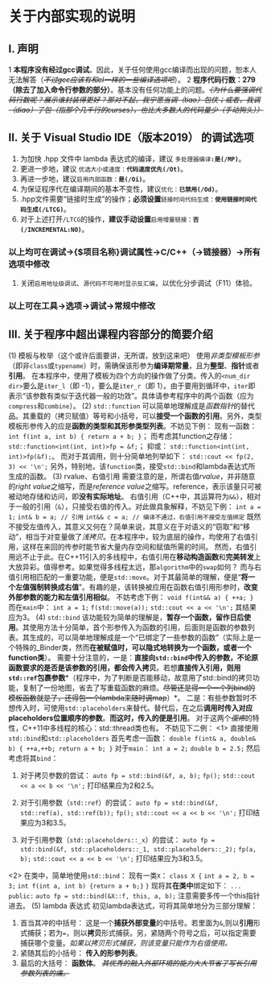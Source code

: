 # 关于内部实现的说明

## I. 声明

1 **本程序没有经过gcc调试**。因此，关于任何使用gcc编译而出现的问题，恕本人无法解答（~~*不过gcc应该有和cl一样的一些编译选项吧*~~）。
2 **程序代码行数：279（除去了加入命令行参数的部分）**。基本没有任何功能上的问题。~~*（为什么要强调代码行数呢？展示谁封装得更好？那对不起，我宁愿当调（tiao）包侠；或者，我调（diao）了包（指那个几千行的curses），也比大多数人的代码量少（手动狗头））*~~

## II. 关于 Visual Studio IDE（版本2019） 的调试选项

  1) 为加快 .hpp 文件中 lambda 表达式的编译，建议 `多处理器编译`**`:是(/MP)`**。
  2) 更进一步地，建议 `优选大小或速度：`**`代码速度优先(/Ot)`**。
  3) 再进一步地，建议`启用内部函数：`**`是(/Oi)`**。
  4) 为保证程序代在编译期间的基本不变性，建议`优化：`**`已禁用(/Od)`**。
  5) .hpp文件需要“链接时生成”的操作；**必须设置**`链接时间代码生成：`**`使用链接时间代码生成(/LTCG)`**。
  6) 对于上述打开`/LTCG`的操作，**建议手动设置**`启用增量链接：`**`否(/INCREMENTAL:NO)`**。

### 以上均可在**调试->{$项目名称}调试属性->C/C++（->链接器）->所有选项**中修改

  1) 关闭`启用地址级调试`、`源代码不可用时显示反汇编`，以优化分步调试（F11）体验。
  
### 以上可在**工具->选项->调试->常规**中修改

## III. 关于程序中超出课程内容部分的简要介绍

(1) 模板与枚举（这个或许后面要讲，无所谓，放到这来吧）
  使用*非类型模板形参*（即非`class`或`typename`）时，需确保该形参为**编译期常量**，且为**整型**、**指针**或者**引用**。
  在本程序中，使用了模板为四个方向的操作做了分类。传入的`<num_dir dir>`要么是`iter_l`（即 -1），要么是`iter_r`（即 1）。由于要用到循环中，`iter`即表示“该参数有类似于迭代器一般的功效”。具体请参考程序中的两个函数（应为`compress`和`combine`）。
(2) `std::function`
  可以简单地理解成是*函数指针*的替代品。其重载的（拷贝赋值）等号和小括号，可以**接受一个函数的引用**。另外，类型模板形参传入的应是**函数的类型和其形参类型列表**。不妨见下例：
  现有一函数：
  `int f(int a, int b) { return a + b; }`；
  而考虑其function之存储：
  `std::function<int(int, int)>fp = &f;`；
  抑或：
  `std::function<int(int, int)>fp(&f);`。
  而对于其调用，则十分简单地列举如下：
  `std::cout << fp(2, 3) << '\n';`
  另外，特别地，该`function`类，接受`std::bind`和lambda表达式所生成的函数。
(3) rvalue、右值引用
  需要注意的是，所谓右值*rvalue*，并非随意的*right value*之缩写，而是*reference value*之缩写。reference，表示该量只可被被动地存储和访问，即**没有实际地址**。
  右值引用（C++中，其运算符为`&&`），相对于一般的引用（`&`），只接受右值的传入。对此做具象解释，不妨见下例：
  `int a = 1;`
  `int& b = a; // 引用`
  `int&& c = a; // 编译不通过，右值引用不接受左值绑定`
  既然不接受左值传入，其意义又何在？简单来说，其意义在于对语义的“窃取”和“移动”，相当于对变量做了*浅拷贝*。在本程序中，较为底层的操作，均使用了右值引用，这样在来回的传参时能节省大量内存空间和赋值所需的时间。
  然而，右值引用远不止于此。在C++11引入的多线程中，右值引用在**移动构造函数**和**完美转发**上大放异彩。值得参考。如果觉得多线程太远，那`algorithm`中的`swap`如何？
  而与右值引用相匹配的一重要功能，便是`std::move`。对于其最简单的理解，便是“**将一个左值强制转换成右值**”。有趣的是，该转换被应用在函数右值引用形参时，**改变外部参数的能力和左值引用相似**。
  不妨考虑下例：
  `void f(int&& a) { ++a; }`
  而在`main`中：
  `int a = 1;`
  `f(std::move(a));`
  `std::cout << a << '\n';`
  其结果应为3。
(4) `std::bind`
 该功能较为简单的理解是，**暂存一个函数，留作日后使用**。其使用方法十分简单，首个形参传入为函数的引用，后面则是函数的参数列表。其生成的，可以简单地理解成是一个“已绑定了一些参数的函数”（实际上是一个特殊的_Binder类，然而**在被赋值时，可以隐式地转换为一个函数，或者一个function类**）。
 需要十分注意的，一是：**直接向`std::bind`中传入的参数，不论原函数要求的是否是该参数的引用，都会传入拷贝**。若想**直接传入引用，则用`std::ref`包裹参数***（程序中，为了判断是否能移动，故意用了std::bind的拷贝功能，复制了一份地图，省去了写重载函数的麻烦。~~尽管还是得一个一个列bind的模板函数就是了，还得包一个lambda来随时调map~~）*。
 二是：有些参数暂时不想传入时，可使用`std::placeholders`来替代。替代后，在之后**调用时传入对应placeholders位置顺序的参数**。**而这时，传入的便是引用**。
 对于这两个~~*蛋疼*~~的特性，C++11中多线程的核心：std::thread类也有。
 不妨见下二例：
<1> 直接使用`std::bind`和`std::placeholders`
首先考虑一函数：
`double f(int& a, double& b) { ++a,++b; return a + b; }`
对于`main`：
`int a = 2;`
`double b = 2.5;`
然后考虑将其`bind`：

1) 对于拷贝参数的尝试：
`auto fp = std::bind(&f, a, b);`
`fp();`
`std::cout << a << b << '\n';`
打印结果应为2和2.5。

2) 对于引用参数（`std::ref`）的尝试：
`auto fp = std::bind(&f, std::ref(a), std::ref(b));`
`fp();`
`std::cout << a << b << '\n';`
打印结果应为3和3.5。

3) 对于引用参数（`std::placeholders::_x`）的尝试：
`auto fp = std::bind(&f, std::placeholders::_1, std::placeholders::_2);`
`fp(a, b);`
`std::cout << a << b << '\n';`
打印结果应为3和3.5。

<2> 在类中，简单地使用`std::bind`：
现有一类`X`：
`class X {`
`int a = 2, b = 3;`
`int f(int a, int b) {return a + b;}`
`}`
现将其**在类中**绑定如下：
`...`
`public:`
`auto fp = std::bind(&X::f, this, a, b);`
注意需要多传一个this指针进去。
(5) lambda 表达式
  初见lambda表达式，可将其简单地分为三部分理解：

  1) 首当其冲的中括号：
   这是一个**捕获外部变量**的中括号。若里面为`&`,则以**引用**形式捕获；若为`=`，则以**拷贝**形式捕获。另，紧随两个符号之后，可以指定需要捕获哪个变量。*如果以拷贝形式捕获，则该变量只能作为右值使用。*
  2) 紧随其后的小括号：
   **传入的形参列表**。
  3) 最后的大括号：
   **函数体**。
   ~~*其优秀的融入外部环境的能力大大节省了写长引用参数列表的痛。*~~
  